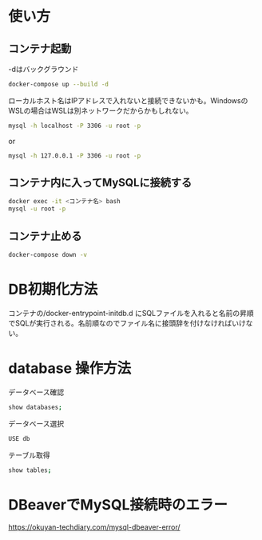 
# 使い方

## コンテナ起動
-dはバックグラウンド
```sh
docker-compose up --build -d
```

ローカルホスト名はIPアドレスで入れないと接続できないかも。WindowsのWSLの場合はWSLは別ネットワークだからかもしれない。

```sh
mysql -h localhost -P 3306 -u root -p
```
or
```sh
mysql -h 127.0.0.1 -P 3306 -u root -p
```

## コンテナ内に入ってMySQLに接続する

```sh
docker exec -it <コンテナ名> bash
mysql -u root -p
```

## コンテナ止める

```sh
docker-compose down -v
```

# DB初期化方法

コンテナの/docker-entrypoint-initdb.d
にSQLファイルを入れると名前の昇順でSQLが実行される。名前順なのでファイル名に接頭辞を付けなければいけない。

# database 操作方法

データベース確認
```sh
show databases;
```
データベース選択
```sh
USE db
```

テーブル取得
```sh
show tables;
```

# DBeaverでMySQL接続時のエラー

https://okuyan-techdiary.com/mysql-dbeaver-error/
